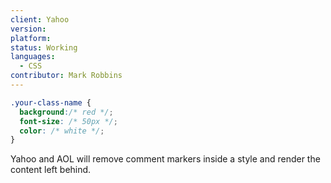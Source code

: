 ```yaml
---
client: Yahoo
version:
platform:
status: Working
languages:
  - CSS
contributor: Mark Robbins
---
```


```css
.your-class-name {
  background:/* red */;
  font-size: /* 50px */;
  color: /* white */;
}
```

Yahoo and AOL will remove comment markers inside a style and render the content left behind.
